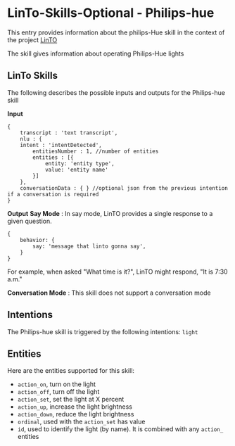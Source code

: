 # LinTo-Skills-Optional - Philips-hue
This entry provides information about the philips-Hue skill in the context of the project [LinTO](https://linto.ai/)

The skill gives information about operating Philips-Hue lights

## LinTo Skills
The following describes the possible inputs and outputs for the Philips-hue skill

**Input**
```
{
    transcript : 'text transcript',
    nlu : {
    intent : 'intentDetected',
        entitiesNumber : 1, //number of entities
        entities : [{
            entity: 'entity type',
            value: 'entity name'
        }]
    },
    conversationData : { } //optional json from the previous intention if a conversation is required
}
```

**Output**
__Say Mode__ : In say mode, LinTO provides a single response to a given question.
```
{
    behavior: {
        say: 'message that linto gonna say',
    }
}
```
For example, when asked "What time is it?", LinTO might respond, "It is 7:30 a.m."

__Conversation Mode__ : This skill does not support a conversation mode

## Intentions
The Philips-hue skill is triggered by the following intentions: `light`

## Entities
Here are the entities supported for this skill:
 * `action_on`, turn on the light
 * `action_off`, turn off the light
 * `action_set`, set the light at X percent
 * `action_up`, increase the light brightness
 * `action_down`, reduce the light brightness
 * `ordinal`, used with the `action_set` has value
 * `id`, used to identify the light (by name). It is combined with any `action_` entities